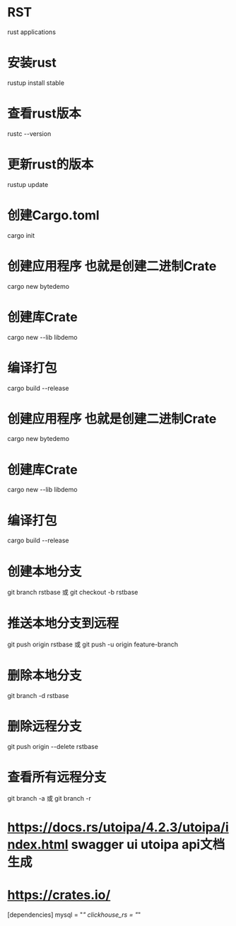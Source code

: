 # RST
rust applications

# 安装rust
rustup install stable

# 查看rust版本
rustc --version

# 更新rust的版本
rustup update

# 创建Cargo.toml
cargo init

# 创建应用程序 也就是创建二进制Crate
cargo new bytedemo

# 创建库Crate
cargo new --lib libdemo

# 编译打包
cargo build --release

# 创建应用程序 也就是创建二进制Crate
cargo new bytedemo

# 创建库Crate
cargo new --lib libdemo

# 编译打包
cargo build --release

# 创建本地分支
git branch rstbase 或 git checkout -b rstbase

# 推送本地分支到远程
git push origin rstbase 或 git push -u origin feature-branch

# 删除本地分支
git branch -d rstbase 

# 删除远程分支
git push origin --delete rstbase

# 查看所有远程分支
git branch -a 或 git branch -r

# https://docs.rs/utoipa/4.2.3/utoipa/index.html swagger ui utoipa api文档生成
# https://crates.io/

[dependencies]
mysql = "*"
clickhouse_rs = "*"

